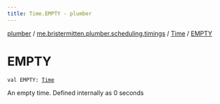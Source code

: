 ```yaml
---
title: Time.EMPTY - plumber
---
```


[plumber](../../index.html) / [me.bristermitten.plumber.scheduling.timings](../index.html) / [Time](index.html) / [EMPTY](./-e-m-p-t-y.html)

# EMPTY

`val EMPTY: `[`Time`](index.html)

An empty time. Defined internally as 0 seconds


